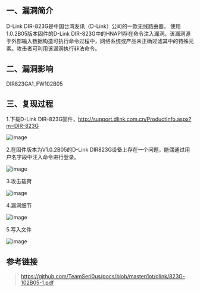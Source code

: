 ## 一、漏洞简介

D-Link DIR-823G是中国台湾友讯（D-Link）公司的一款无线路由器。 使用1.0.2B05版本固件的D-Link DIR-823G中的HNAP1存在命令注入漏洞。该漏洞源于外部输入数据构造可执行命令过程中，网络系统或产品未正确过滤其中的特殊元素。攻击者可利用该漏洞执行非法命令。

## 二、漏洞影响

DIR823GA1_FW102B05

## 三、复现过程

1.下载D-Link DIR-823G固件，http://support.dlink.com.cn/ProductInfo.aspx?m=DIR-823G

![image](/Users/aresx/Documents/VulWiki/IOT%E5%AE%89%E5%85%A8/D-Link/.resource/%EF%BC%88CVE-2019-15529%EF%BC%89D-Link%20DIR-823G/media/1-20201014111546903.png)

2.在固件版本为V1.0.2B05的D-Link DIR823G设备上存在一个问题，能偶通过用户名字段中注入命令进行登录。

![image](/Users/aresx/Documents/VulWiki/IOT%E5%AE%89%E5%85%A8/D-Link/.resource/%EF%BC%88CVE-2019-15529%EF%BC%89D-Link%20DIR-823G/media/2-20201014111546902.png)

3.攻击载荷

![image](/Users/aresx/Documents/VulWiki/IOT%E5%AE%89%E5%85%A8/D-Link/.resource/%EF%BC%88CVE-2019-15529%EF%BC%89D-Link%20DIR-823G/media/3-20201014111546909.png)

4.漏洞细节

![image](/Users/aresx/Documents/VulWiki/IOT%E5%AE%89%E5%85%A8/D-Link/.resource/%EF%BC%88CVE-2019-15529%EF%BC%89D-Link%20DIR-823G/media/4-20201014111546905.png)

5.写入文件

![image](/Users/aresx/Documents/VulWiki/IOT%E5%AE%89%E5%85%A8/D-Link/.resource/%EF%BC%88CVE-2019-15529%EF%BC%89D-Link%20DIR-823G/media/5.png)

## 参考链接

> https://github.com/TeamSeri0us/pocs/blob/master/iot/dlink/823G-102B05-1.pdf